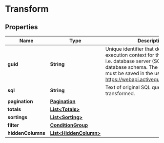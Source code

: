 
# Transform

## Properties
Name | Type | Description | Notes
------------ | ------------- | ------------- | -------------
**guid** | **String** | Unique identifier that defines SQL execution context for the given query, i.e. database server (SQL syntax rules),  database schema. The context itself must be saved in the user account on https://webapi.activequerybuilder.com/. |  [optional]
**sql** | **String** | Text of original SQL query to be transformed. |  [optional]
**pagination** | [**Pagination**](Pagination.md) |  |  [optional]
**totals** | [**List&lt;Totals&gt;**](Totals.md) |  |  [optional]
**sortings** | [**List&lt;Sorting&gt;**](Sorting.md) |  |  [optional]
**filter** | [**ConditionGroup**](ConditionGroup.md) |  |  [optional]
**hiddenColumns** | [**List&lt;HiddenColumn&gt;**](HiddenColumn.md) |  |  [optional]




